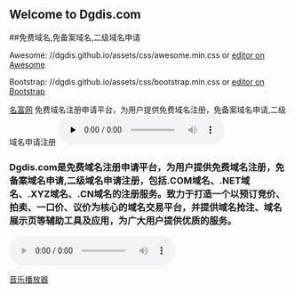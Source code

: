 ## Welcome to Dgdis.com

##免费域名,免备案域名,二级域名申请

Awesome: //dgdis.github.io/assets/css/awesome.min.css or [editor on Awesome](//dgdis.github.io/assets/css/awesome.min.css)

Bootstrap: //dgdis.github.io/assets/css/bootstrap.min.css or [editor on Bootstrap](//dgdis.github.io/assets/css/bootstrap.min.css)

 [名富网](https://dgdis.com/whois.php) 免费域名注册申请平台，为用户提供免费域名注册，免备案域名申请,二级域名申请注册
<audio id="audio" controls="" preload="none">
      <source id="mp3" src="https://dgdis.github.io//music/763665cfa4de412cc162222d89e2a522.mp3">
</audio>

### Dgdis.com是免费域名注册申请平台，为用户提供免费域名注册，免备案域名申请,二级域名申请注册，包括.COM域名、.NET域名、.XYZ域名、.CN域名的注册服务。致力于打造一个以预订竞价、拍卖、一口价、议价为核心的域名交易平台，并提供域名抢注、域名展示页等辅助工具及应用，为广大用户提供优质的服务。


![音乐播放器](https://dgdis.github.io//music/763665cfa4de412cc162222d89e2a522.mp3)

[音乐播放器](https://dgdis.github.io//music/763665cfa4de412cc162222d89e2a522.mp3)
